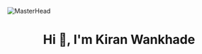 ![MasterHead](https://i.makeagif.com/media/2-08-2017/BfEXDC.gif)
<h1 align="center">Hi 👋, I'm Kiran Wankhade</h1>
<!--
**kiranwankhade/kiranwankhade** is a ✨ _special_ ✨ repository because its `README.md` (this file) appears on your GitHub profile.

Here are some ideas to get you started:

- 🔭 I’m currently working on ...
- 🌱 I’m currently learning ...
- 👯 I’m looking to collaborate on ...
- 🤔 I’m looking for help with ...
- 💬 Ask me about ...
- 📫 How to reach me: ...
- 😄 Pronouns: ...
- ⚡ Fun fact: ...
-->
